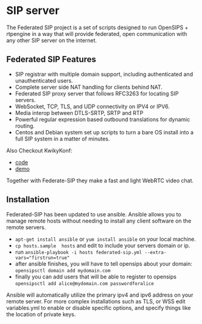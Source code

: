 SIP server
====================

The Federated SIP project is a set of scripts designed to run OpenSIPS + rtpengine in a way that will provide federated, open communication with any other SIP server on the internet.

Federated SIP Features
----------------------

- SIP registrar with multiple domain support, including authenticated and unauthenticated users.
- Complete server side NAT handling for clients behind NAT.
- Federated SIP proxy server that follows RFC3263 for locating SIP servers.
- WebSocket, TCP, TLS, and UDP connectivity on IPV4 or IPV6.
- Media interop between DTLS-SRTP, SRTP and RTP
- Powerful regular expression based outbound translations for dynamic routing.
- Centos and Debian system set up scripts to turn a bare OS install into a full SIP system in a matter of minutes.

Also Checkout KwikyKonf:

- [code](https://github.com/etamme/kwickykonf)
- [demo](http://video.uphreak.com/#github)

Together with Federate-SIP they make a fast and light WebRTC video chat.

Installation
----------------------

Federated-SIP has been updated to use ansible.  Ansible allows you to manage remote hosts without needing to install any client software on the remote servers.

- ```apt-get install ansible``` or ```yum install ansible``` on your local machine.
- ```cp hosts.sample  hosts``` and edit to include your servers domain or ip.
- run ```ansible-playbook -i hosts federated-sip.yml --extra-vars="firstrun=true"```
- after ansible finishes, you will have to tell opensips about your domain: ```opensipsctl domain add mydomain.com```
- finally you can add users that will be able to register to opensips ```opensipsctl add alice@mydomain.com passwordforalice```

Ansible will automatically utilize the primary ipv4 and ipv6 address on your remote server.  For more complex installations such as TLS, or WSS edit variables.yml to enable or disable specific options, and specify things like the location of private keys.

